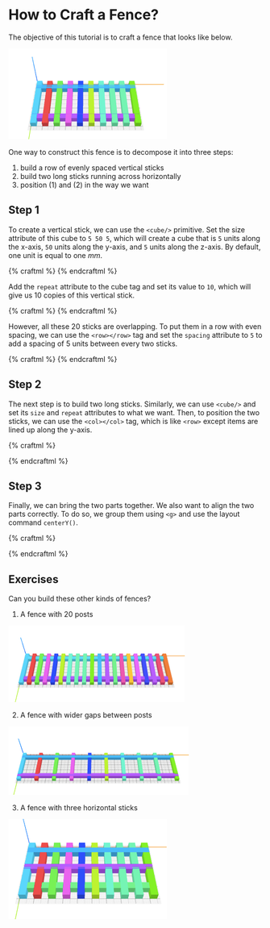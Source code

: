 # How to Craft a Fence?

The objective of this tutorial is to craft a fence that looks like below.

![objective](objective.png)

One way to construct this fence is to decompose it into three steps:
1. build a row of evenly spaced vertical sticks
2. build two long sticks running across horizontally
3. position (1) and (2) in the way we want

## Step 1

To create a vertical stick, we can use the `<cube/>` primitive. Set the size
attribute of this cube to `5 50 5`, which will create a cube that is `5` units
along the x-axis, `50` units along the y-axis, and `5` units along the z-axis.
By default, one unit is equal to one _mm_.

{% craftml %}
<cube size="5 50 5"/>
{% endcraftml %}

Add the `repeat` attribute to the cube tag and set its value to `10`, which will give
us 10 copies of this vertical stick.

{% craftml %}
<cube repeat="10" size="5 50 5"/>
{% endcraftml %}

However, all these 20 sticks are overlapping. To put them in a row with even
spacing, we can use the `<row></row>` tag and set the `spacing` attribute
to `5` to add a spacing of 5 units between every two sticks.

{% craftml %}
<row spacing="5">
  <cube repeat="10" size="5 50 5"/>
</row>
{% endcraftml %}

## Step 2

The next step is to build two long sticks. Similarly, we can use `<cube/>` and
set its `size` and `repeat` attributes to what we want. Then, to position
the two sticks, we can use the `<col></col>` tag, which is like `<row>` except
items are lined up along the y-axis.

{% craftml %}
<col spacing="30">
  <cube repeat="2" size="90 5 5"/>
</col>
{% endcraftml %}

## Step 3

Finally, we can bring the two parts together. We also want to align the
two parts correctly. To do so, we group them using `<g>` and use the
layout command `centerY()`.

{% craftml %}

<g l="centerY()">

  <!-- a row of 10 sticks -->
  <row spacing="5">
    <cube repeat="10" size="5 50 5"/>
  </row>

  <!-- a column of 2 sticks -->
  <col spacing="30">
    <cube repeat="2" size="95 5 5"/>
  </col>

</g>

{% endcraftml %}

## Exercises

Can you build these other kinds of fences?

1. A fence with 20 posts

  ![exercise](exercise1.png)

2. A fence with wider gaps between posts

  ![exercise](exercise2.png)

3. A fence with three horizontal sticks

  ![exercise](exercise3.png)
